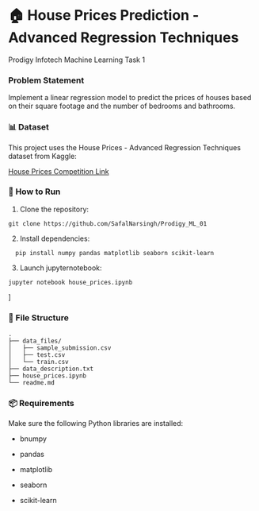 # 🏠 House Prices Prediction - Advanced Regression Techniques 
Prodigy Infotech Machine Learning Task 1

### Problem Statement
Implement a linear regression model to predict the prices of houses based on their square footage and the number of bedrooms and bathrooms.

### 📊 Dataset
This project uses the House Prices - Advanced Regression Techniques dataset from Kaggle:

[House Prices Competition Link](https://www.kaggle.com/c/house-prices-advanced-regression-techniques/overview)

### 🚀 How to Run 
1. Clone the repository:
```
git clone https://github.com/SafalNarsingh/Prodigy_ML_01
```
2. Install dependencies:
 ```
   pip install numpy pandas matplotlib seaborn scikit-learn 
 ```
3. Launch jupyternotebook:
 ```
jupyter notebook house_prices.ipynb
 ```
]

### 📁  File Structure
```
.
├── data_files/
│   ├── sample_submission.csv
│   ├── test.csv
│   └── train.csv
├── data_description.txt
├── house_prices.ipynb
└── readme.md
```

### 📦 Requirements
Make sure the following Python libraries are installed:

- bnumpy

- pandas

- matplotlib

- seaborn

- scikit-learn

  
